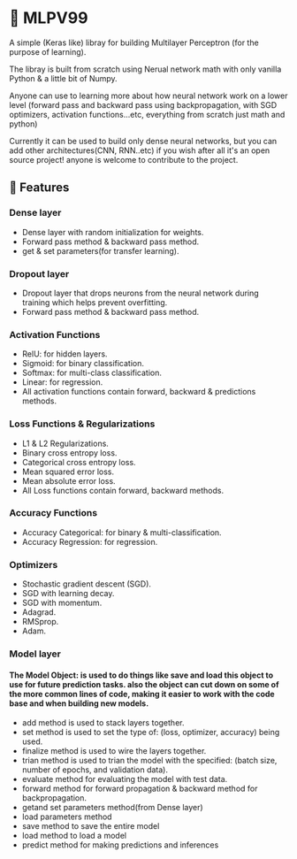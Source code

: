 
# 🤖 MLPV99

A simple (Keras like) libray for building Multilayer Perceptron (for the purpose of learning).

The libray is built from scratch using Nerual network math with only vanilla Python &  a little bit of Numpy.

Anyone can use to learning more about how neural network work on a lower level (forward pass and backward pass using backpropagation, with SGD optimizers, activation functions...etc, everything from scratch just math and python)


Currently it can be used to build only dense neural networks, but you can add other architectures(CNN, RNN..etc) if you wish after all it's an open source project! anyone is welcome to contribute to the project.


## 🧐 Features
### Dense layer
- Dense layer with random initialization for weights.
- Forward pass method & backward pass method.
- get & set parameters(for transfer learning).

### Dropout layer
- Dropout layer that drops neurons from the neural network during training which helps prevent overfitting.
- Forward pass method & backward pass method.

### Activation Functions
- RelU: for hidden layers.
- Sigmoid: for binary classification.
- Softmax: for multi-class classification.
- Linear: for regression.
- All activation functions contain forward, backward & predictions methods.

### Loss Functions & Regularizations
- L1 & L2 Regularizations.
- Binary cross entropy loss.
- Categorical cross entropy loss.
- Mean squared error loss.
- Mean absolute error loss.
- All Loss functions contain forward, backward methods.

### Accuracy Functions
- Accuracy Categorical: for binary & multi-classification.
- Accuracy Regression: for regression.

### Optimizers
- Stochastic gradient descent (SGD).
- SGD with learning decay.
- SGD with momentum.
- Adagrad.
- RMSprop.
- Adam.

### Model layer
#### The Model Object: is used to do things like save and load this object to use for future prediction tasks. also the object can cut down on some of the more common lines of code, making it easier to work with the code base and when building new models.
- add method is used to stack layers together.
- set method is used to set the type of: (loss, optimizer, accuracy) being used.
- finalize method is used to wire the layers together.
- trian method is used to trian the model with the specified: (batch size, number of epochs, and validation data).
- evaluate method for evaluating the model with test data.
- forward method for forward propagation & backward method for backpropagation.
- getand set parameters method(from Dense layer)
- load parameters method
- save method to save the entire model 
- load method to load a model
- predict method for making predictions and inferences

